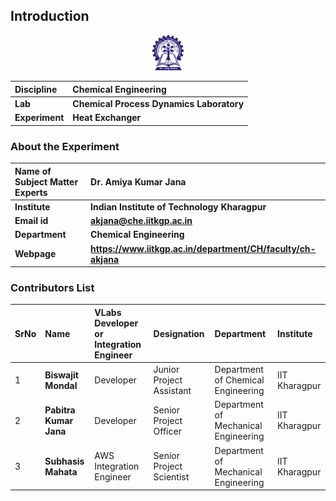 ## Introduction

<div align="center">
<img src="experiment/images/iitkgp.png" width="10%">
</div>

<b>Discipline | <b> Chemical Engineering
:--|:--|
<b> Lab | <b> **Chemical Process Dynamics Laboratory**
<b> Experiment|     <b> **Heat Exchanger**


### About the Experiment 

<!--Fill a brief description of this experiment here-->

<b>Name of Subject Matter Experts | <b> **Dr. Amiya Kumar Jana**
:--|:--|
<b> Institute | <b>  **Indian Institute of Technology Kharagpur**
<b> Email id|     <b>  **akjana@che.iitkgp.ac.in**
<b> Department |  **Chemical Engineering**
<b>Webpage| <b> https://www.iitkgp.ac.in/department/CH/faculty/ch-akjana




### Contributors List

SrNo | Name | VLabs Developer or Integration Engineer | Designation | Department| Institute
:--|:--|:--|:--|:--|:--|
1 | **Biswajit Mondal** |Developer | Junior Project Assistant | Department of Chemical Engineering | IIT Kharagpur |
2 | **Pabitra Kumar Jana** |Developer | Senior Project Officer | Department of Mechanical Engineering | IIT Kharagpur | 
3 | **Subhasis Mahata** |AWS Integration Engineer | Senior Project Scientist | Department of Mechanical Engineering | IIT Kharagpur |  
